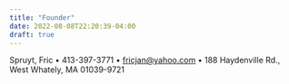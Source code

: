 ```yaml
---
title: "Founder"
date: 2022-08-08T22:20:39-04:00
draft: true
---
```


Spruyt, Fric • 413-397-3771 • fricjan@yahoo.com • 188 Haydenville Rd., West Whately, MA 01039-9721
